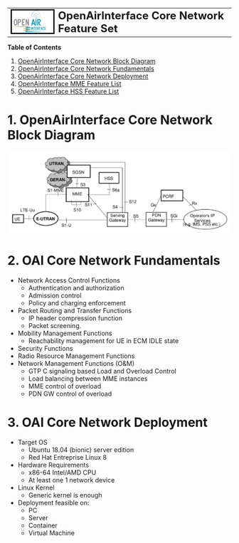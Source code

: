 <table style="border-collapse: collapse; border: none;">
  <tr style="border-collapse: collapse; border: none;">
    <td style="border-collapse: collapse; border: none;">
      <a href="http://www.openairinterface.org/">
         <img src="./images/oai_final_logo.png" alt="" border=3 height=50 width=150>
         </img>
      </a>
    </td>
    <td style="border-collapse: collapse; border: none; vertical-align: center;">
      <b><font size = "5">OpenAirInterface Core Network Feature Set</font></b>
    </td>
  </tr>
</table>

**Table of Contents**

1. [OpenAirInterface Core Network Block Diagram](#1-openairinterface-core-network-block-diagram)
2. [OpenAirInterface Core Network Fundamentals](#2-oai-core-network-fundamentals)
3. [OpenAirInterface Core Network Deployment](#3-oai-core-network-deployment)
4. [OpenAirInterface MME Feature List](./FEATURE_SET_MME.md)
5. [OpenAirInterface HSS Feature List](./FEATURE_SET_HSS.md)

# 1. OpenAirInterface Core Network Block Diagram #

![Block Diagram](./images/oai_cn_block_diagram.png)

# 2. OAI Core Network Fundamentals #

*  Network Access Control Functions
   -  Authentication and authorization
   -  Admission control
   -  Policy and charging enforcement
*  Packet Routing and Transfer Functions
   -  IP header compression function
   -  Packet screening.
*  Mobility Management Functions
   -  Reachability management for UE in ECM IDLE state
*  Security Functions
*  Radio Resource Management Functions
*  Network Management Functions (O&M)
   -  GTP C signaling based Load and Overload Control
   -  Load balancing between MME instances
   -  MME control of overload
   -  PDN GW control of overload

# 3. OAI Core Network Deployment #

*  Target OS
   -  Ubuntu 18.04 (bionic) server edition
   -  Red Hat Entreprise Linux 8
*  Hardware Requirements
   -  x86-64 Intel/AMD CPU
   -  At least one 1 network device
*  Linux Kernel
   -  Generic kernel is enough
*  Deployment feasible on:
   -  PC
   -  Server
   -  Container
   -  Virtual Machine
